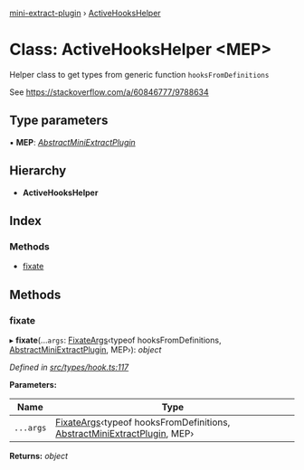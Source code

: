 [mini-extract-plugin](../README.md) › [ActiveHooksHelper](activehookshelper.md)

# Class: ActiveHooksHelper <**MEP**>

Helper class to get types from generic function `hooksFromDefinitions`

See https://stackoverflow.com/a/60846777/9788634

## Type parameters

▪ **MEP**: *[AbstractMiniExtractPlugin](../interfaces/abstractminiextractplugin.md)*

## Hierarchy

* **ActiveHooksHelper**

## Index

### Methods

* [fixate](activehookshelper.md#fixate)

## Methods

###  fixate

▸ **fixate**(...`args`: [FixateArgs](../README.md#fixateargs)‹typeof hooksFromDefinitions, [AbstractMiniExtractPlugin](../interfaces/abstractminiextractplugin.md), MEP›): *object*

*Defined in [src/types/hook.ts:117](https://github.com/JuroOravec/mini-extract-plugin/blob/a152a2a/src/types/hook.ts#L117)*

**Parameters:**

Name | Type |
------ | ------ |
`...args` | [FixateArgs](../README.md#fixateargs)‹typeof hooksFromDefinitions, [AbstractMiniExtractPlugin](../interfaces/abstractminiextractplugin.md), MEP› |

**Returns:** *object*
